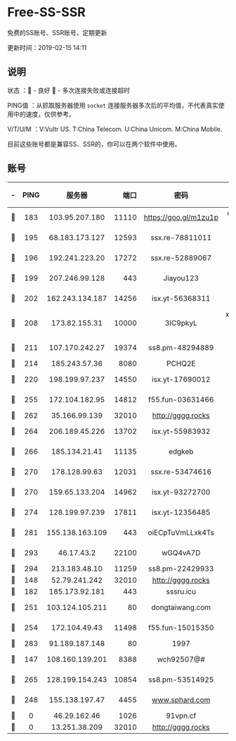 # Free-SS-SSR

免费的SS账号、SSR账号，定期更新

更新时间：2019-02-15 14:11

## 说明

状态     ：🙂 - 良好 🙁 - 多次连接失败或连接超时

PING值   ：从抓取服务器使用 `socket` 连接服务器多次后的平均值，不代表真实使用中的速度，仅供参考。

V/T/U/M  ：V:Vultr US. T:China Telecom. U:China Unicom. M:China Mobile.

目前这些账号都是兼容SS、SSR的，你可以在两个软件中使用。

## 账号

|-|PING|服务器|端口|密码|加密方式|区域|V/T/U/M|
|:----:|:----:|:-----:|-----:|:----:|:----:|:----:|:----:|
|🙂|183|103.95.207.180|11110|https://goo.gl/m1zu1p|chacha20-ietf|US|5↓/9↑/7↑/9↑|
|🙂|195|68.183.173.127|12593|ssx.re-78811011|aes-256-cfb|US|10↑/10↑/10↑/9↓|
|🙂|196|192.241.223.20|17272|ssx.re-52889067|aes-256-cfb|US|10↑/10↑/10↑/10↑|
|🙂|199|207.246.99.128|443|Jiayou123|aes-256-cfb|US|8↑/10↑/10↑/10↑|
|🙂|202|162.243.134.187|14256|isx.yt-56368311|aes-256-cfb|US|10↑/10↑/10↑/10↑|
|🙂|208|173.82.155.31|10000|3IC9pkyL|xchacha20-ietf-poly1305|US|10↑/10↑/10↑/10↑|
|🙂|211|107.170.242.27|19374|ss8.pm-48294889|aes-256-cfb|US|10↑/10↑/10↑/10↑|
|🙂|214|185.243.57.36|8080|PCHQ2E|rc4-md5|US|9↑/9↑/8↑/8↑|
|🙂|220|198.199.97.237|14550|isx.yt-17690012|aes-256-cfb|US|9↑/9↑/9↑/9↑|
|🙂|255|172.104.182.95|14812|f55.fun-03631466|aes-256-cfb|SG|10↑/10↑/10↑/10↑|
|🙂|262|35.166.99.139|32010|http://gggg.rocks|chacha20|US|9↑/9↑/9↑/9↑|
|🙂|264|206.189.45.226|13702|isx.yt-55983932|aes-256-cfb|SG|10↑/10↑/10↑/10↑|
|🙂|266|185.134.21.41|11135|edgkeb|aes-256-cfb|GB|10↑/10↑/10↑/10↑|
|🙂|270|178.128.99.63|12031|ssx.re-53474616|aes-256-cfb|SG|10↑/10↑/10↑/10↑|
|🙂|270|159.65.133.204|14962|isx.yt-93272700|aes-256-cfb|SG|10↑/10↑/10↑/10↑|
|🙂|274|128.199.97.239|17811|isx.yt-12356485|aes-256-cfb|SG|10↑/10↑/10↑/10↑|
|🙂|281|155.138.163.109|443|oiECpTuVmLLxk4Ts|aes-256-cfb|US|3↓/10↑/10↑/10↑|
|🙂|293|46.17.43.2|22100|wGQ4vA7D|aes-256-gcm|RU|3↑/10↑/10↑/10↑|
|🙂|294|213.183.48.10|11259|ss8.pm-22429933|rc4-md5|RU|10↑/10↑/10↑/10↑|
|🙂|148|52.79.241.242|32010|http://gggg.rocks|chacha20|KR|8↑/8↑/9↑/9↑|
|🙂|182|185.173.92.181|443|sssru.icu|rc4-md5|RU|10↑/10↑/10↑/10↑|
|🙂|251|103.124.105.211|80|dongtaiwang.com|aes-256-cfb|US|10↑/10↑/10↑/10↑|
|🙂|254|172.104.49.43|11498|f55.fun-15015350|aes-256-cfb|SG|10↑/10↑/10↑/10↑|
|🙂|283|91.189.187.148|80|1997|chacha20|US|10↑/10↑/10↑/10↑|
|🙁|147|108.160.139.201|8388|wch92507@#|aes-256-cfb|JP|8↑/10↑/10↑/10↑|
|🙁|265|128.199.154.243|10854|ss8.pm-53514925|aes-256-cfb|SG|10↑/10↑/10↑/10↑|
|🙁|248|155.138.197.47|4455|www.sphard.com|aes-256-cfb|US|10↑/10↑/10↑/10↑|
|🙁|0|46.29.162.46|1026|91vpn.cf|rc4-md5|RU|9↑/10↑/10↑/10↑|
|🙁|0|13.251.38.209|32010|http://gggg.rocks|chacha20|SG|10↑/10↑/10↑/9↑|
